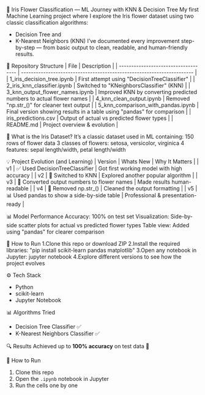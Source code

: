 🌸 Iris Flower Classification — ML Journey with KNN & Decision Tree
My first Machine Learning project where I explore the Iris flower dataset using two classic classification algorithms:
- Decision Tree and
- K-Nearest Neighbors (KNN)
I’ve documented every improvement step-by-step — from basic output to clean, readable, and human-friendly results.

📁 Repository Structure
| File                                 | Description                                                            |
| ------------------------------------ | ---------------------------------------------------------------------- |
| 1_iris_decision_tree.ipynb           | First attempt using "DecisionTreeClassifier"                           |
| 2_iris_knn_classifier.ipynb          | Switched to "KNeighborsClassifier" (KNN)                               |
| 3_knn_output_flower_names.ipynb      | Improved KNN by converting predicted numbers to actual flower names    |
| 4_knn_clean_output.ipynb             | Removed "np.str_()" for cleaner text output                            |
| 5_knn_comparison_with_pandas.ipynb   | Final version showing results in a table using "pandas" for comparison |
| iris_predictions.csv                 | Output of actual vs predicted flower types                             |
| README.md                            | Project overview & evolution                                           |

🧠 What is the Iris Dataset?
It’s a classic dataset used in ML containing:
150 rows of flower data
3 classes of flowers: setosa, versicolor, virginica
4 features: sepal length/width, petal length/width

💡 Project Evolution (and Learning)
| Version | Whats New                                      | Why It Matters                             |
| v1      | ✅ Used DecisionTreeClassifier                | Got first working model with high accuracy |
| v2      | 🔄 Switched to KNN                            | Explored another popular algorithm         |
| v3      | 📝 Converted output numbers to flower names   | Made results human-readable                |
| v4      | 🧹 Removed np.str_()                          | Cleaned the output formatting              |
| v5      | 📊 Used pandas to show a side-by-side table   | Professional & presentation-ready          |

📊 Model Performance
Accuracy: 100% on test set
Visualization: Side-by-side scatter plots for actual vs predicted flower types
Table view: Added using "pandas" for clearer comparison

🔧 How to Run
1.Clone this repo or download ZIP
2.Install the required libraries:
"pip install scikit-learn pandas matplotlib"
3.Open any notebook in Jupyter:
jupyter notebook
4.Explore different versions to see how the project evolves


⚙️ Tech Stack
- Python
- scikit-learn
- Jupyter Notebook

📊 Algorithms Tried
- Decision Tree Classifier ✅
- K-Nearest Neighbors Classifier ✅

🔍 Results
Achieved up to **100% accuracy** on test data 🎯

📝 How to Run
1. Clone this repo
2. Open the `.ipynb` notebook in Jupyter
3. Run the cells one by one
